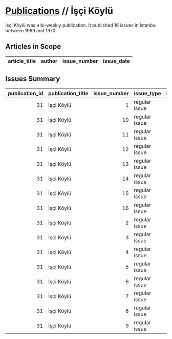 # [Publications](firstlevel_publications.md) // İşçi Köylü

İşçi Köylü was a bi-weekly publication. It published 16 issues in İstanbul between 1969 and 1970.

## Articles in Scope

| article_title   | author   | issue_number   | issue_date   |
|-----------------|----------|----------------|--------------|

## Issues Summary

|   publication_id | publication_title   |   issue_number | issue_type    |   issue_year |   issue_month |   issue_day |   printing_house_name |
|-----------------:|:--------------------|---------------:|:--------------|-------------:|--------------:|------------:|----------------------:|
|               31 | İşçi Köylü          |              1 | regular issue |         1969 |             7 |           8 |                   nan |
|               31 | İşçi Köylü          |             10 | regular issue |          nan |           nan |         nan |                   nan |
|               31 | İşçi Köylü          |             11 | regular issue |          nan |           nan |         nan |                   nan |
|               31 | İşçi Köylü          |             12 | regular issue |          nan |           nan |         nan |                   nan |
|               31 | İşçi Köylü          |             13 | regular issue |          nan |           nan |         nan |                   nan |
|               31 | İşçi Köylü          |             14 | regular issue |          nan |           nan |         nan |                   nan |
|               31 | İşçi Köylü          |             15 | regular issue |          nan |           nan |         nan |                   nan |
|               31 | İşçi Köylü          |             16 | regular issue |         1969 |             5 |           3 |                   nan |
|               31 | İşçi Köylü          |              2 | regular issue |         1969 |             7 |          24 |                   nan |
|               31 | İşçi Köylü          |              3 | regular issue |         1969 |             8 |           8 |                   nan |
|               31 | İşçi Köylü          |              4 | regular issue |         1969 |             8 |          22 |                   nan |
|               31 | İşçi Köylü          |              5 | regular issue |         1970 |             4 |           1 |                   nan |
|               31 | İşçi Köylü          |              6 | regular issue |          nan |           nan |         nan |                   nan |
|               31 | İşçi Köylü          |              7 | regular issue |          nan |           nan |         nan |                   nan |
|               31 | İşçi Köylü          |              8 | regular issue |          nan |           nan |         nan |                   nan |
|               31 | İşçi Köylü          |              9 | regular issue |          nan |           nan |         nan |                   nan |